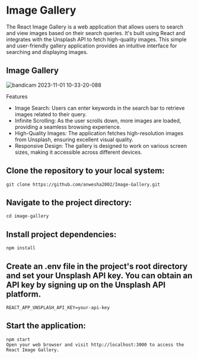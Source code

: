 # Image Gallery

The React Image Gallery is a web application that allows users to search and view images based on their search queries. It's built using React and integrates with the Unsplash API to fetch high-quality images. This simple and user-friendly gallery application provides an intuitive interface for searching and displaying images.

## Image Gallery
![bandicam 2023-11-01 10-33-20-088](https://github.com/anwesha2002/Image-Gallery/assets/116761608/331176f6-0ef9-4420-8a97-851423f4e5ef)

Features
- Image Search: Users can enter keywords in the search bar to retrieve images related to their query.
- Infinite Scrolling: As the user scrolls down, more images are loaded, providing a seamless browsing experience.
- High-Quality Images: The application fetches high-resolution images from Unsplash, ensuring excellent visual quality.
- Responsive Design: The gallery is designed to work on various screen sizes, making it accessible across different devices.

## Clone the repository to your local system:

    git clone https://github.com/anwesha2002/Image-Gallery.git
    
## Navigate to the project directory:

    cd image-gallery

## Install project dependencies:

    npm install
    
## Create an .env file in the project's root directory and set your Unsplash API key. You can obtain an API key by signing up on the Unsplash API platform.

    REACT_APP_UNSPLASH_API_KEY=your-api-key
    
## Start the application:

    npm start
    Open your web browser and visit http://localhost:3000 to access the React Image Gallery.
